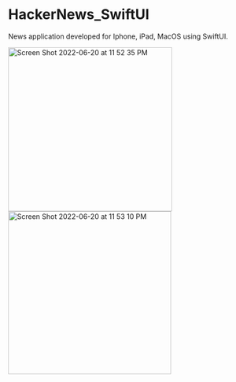 # HackerNews_SwiftUI
News application developed for Iphone, iPad, MacOS using SwiftUI.

<img width="333" alt="Screen Shot 2022-06-20 at 11 52 35 PM" src="https://user-images.githubusercontent.com/100095957/174712996-058b8c3a-246f-46d2-bd00-eecea464aeff.png"> <img width="331" alt="Screen Shot 2022-06-20 at 11 53 10 PM" src="https://user-images.githubusercontent.com/100095957/174713007-49677dc0-b6a8-4c41-b08a-a162e6dfeac8.png">
